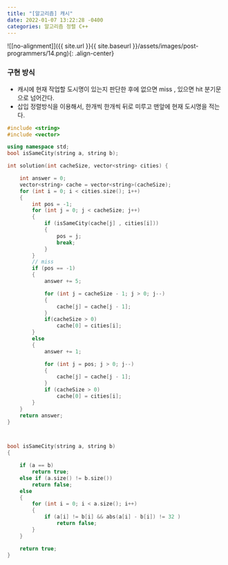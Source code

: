 ```yaml
---
title: "[알고리즘] 캐시"
date: 2022-01-07 13:22:28 -0400
categories: 알고리즘 정렬 C++
---
```


![[no-alignment]]({{ site.url }}{{ site.baseurl }}/assets/images/post-programmers/14.png){: .align-center}

### 구현 방식

- 캐시에 현재 작업할 도시명이 있는지 판단한 후에 없으면 miss , 있으면 hit 분기문으로 넘어간다.
- 삽입 정렬방식을 이용해서, 한개씩 한개씩 뒤로 미루고 맨앞에 현재 도시명을 적는다.

```cpp
#include <string>
#include <vector>

using namespace std;
bool isSameCity(string a, string b);

int solution(int cacheSize, vector<string> cities) {

    int answer = 0;
    vector<string> cache = vector<string>(cacheSize);
    for (int i = 0; i < cities.size(); i++)
    {
        int pos = -1;
        for (int j = 0; j < cacheSize; j++)
        {
            if (isSameCity(cache[j] , cities[i]))
            {
                pos = j;
                break;
            }
        }
        // miss
        if (pos == -1)
        {
            answer += 5;

            for (int j = cacheSize - 1; j > 0; j--)
            {
                cache[j] = cache[j - 1];
            }
            if(cacheSize > 0)
                cache[0] = cities[i];
        }
        else
        {
            answer += 1;

            for (int j = pos; j > 0; j--)
            {
                cache[j] = cache[j - 1];
            }
            if (cacheSize > 0)
                cache[0] = cities[i];
        }
    }
    return answer;
}



bool isSameCity(string a, string b)
{

    if (a == b)
        return true;
    else if (a.size() != b.size())
        return false;
    else
    {
        for (int i = 0; i < a.size(); i++)
        {
            if (a[i] != b[i] && abs(a[i] - b[i]) != 32 )
                return false;
        }
    }

    return true;
}
```